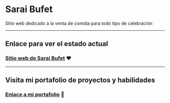 # Sarai Bufet
Sitio web dedicado a la venta de comida para todo tipo de celebración

---

## Enlace para ver el estado actual
### [Sitio web de Sarai Bufet](https://hernanreiq.github.io/sarai-bufet/) :heart:

---

## Visita mi portafolio de proyectos y habilidades
### [Enlace a mi portafolio](https://bit.ly/hernanreiq) :blue_heart: